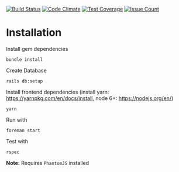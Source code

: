 [![Build Status](https://travis-ci.org/iSarCasm/tour_platform.svg?branch=master)](https://travis-ci.org/iSarCasm/tour_platform)
[![Code Climate](https://codeclimate.com/github/iSarCasm/tour_platform/badges/gpa.svg)](https://codeclimate.com/github/iSarCasm/tour_platform)
[![Test Coverage](https://codeclimate.com/github/iSarCasm/tour_platform/badges/coverage.svg)](https://codeclimate.com/github/iSarCasm/todo_backend/tour_platform)
[![Issue Count](https://codeclimate.com/github/iSarCasm/tour_platform/badges/issue_count.svg)](https://codeclimate.com/github/iSarCasm/tour_platform)


# Installation
Install gem dependencies
```
bundle install
```
Create Database
```
rails db:setup
```
Install frontend dependencies (install yarn: https://yarnpkg.com/en/docs/install, node 6+: https://nodejs.org/en/)
```
yarn
```

Run with
```
foreman start
```

Test with
```
rspec
```
**Note:** Requires `PhantomJS` installed

